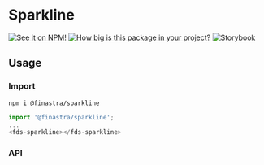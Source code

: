 # Sparkline

[![See it on NPM!](https://img.shields.io/npm/v/@finastra/sparkline?style=for-the-badge)](https://www.npmjs.com/package/@finastra/sparkline)
[![How big is this package in your project?](https://img.shields.io/bundlephobia/minzip/@finastra/sparkline?style=for-the-badge)](https://bundlephobia.com/result?p=@finastra/sparkline')
[![Storybook](https://shields.io/badge/-Play%20with%20this%20web%20component-2a0481?logo=storybook&style=for-the-badge)](https://finastra.github.io/finastra-design-system/?path=/story/components-sparkline--default)


## Usage

### Import

```
npm i @finastra/sparkline
```

```ts
import '@finastra/sparkline';
...
<fds-sparkline></fds-sparkline>
```

### API
<!-- DOC -->
<!-- /DOC -->